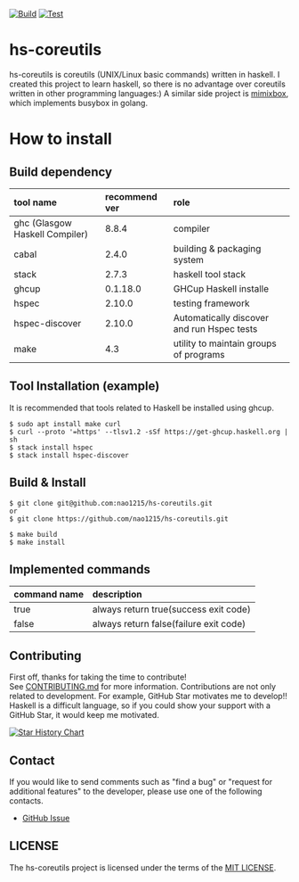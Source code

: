 [![Build](https://github.com/nao1215/hs-coreutils/actions/workflows/build.yml/badge.svg)](https://github.com/nao1215/hs-coreutils/actions/workflows/build.yml)
[![Test](https://github.com/nao1215/hs-coreutils/actions/workflows/test.yml/badge.svg)](https://github.com/nao1215/hs-coreutils/actions/workflows/test.yml)
# hs-coreutils
hs-coreutils is coreutils (UNIX/Linux basic commands) written in haskell. I created this project to learn haskell, so there is no advantage over coreutils written in other programming languages:) A similar side project is [mimixbox](https://github.com/nao1215/mimixbox), which implements busybox in golang.
  
# How to install
## Build dependency
|tool name|recommend ver|role|
|:--|:--|:--|
|ghc (Glasgow Haskell Compiler)| 8.8.4| compiler|
|cabal|2.4.0|building & packaging system|
|stack|2.7.3|haskell tool stack|
|ghcup| 0.1.18.0|GHCup Haskell installe|
|hspec|2.10.0|testing framework|
|hspec-discover|2.10.0|Automatically discover and run Hspec tests|
|make|4.3|utility to maintain groups of programs|

## Tool Installation (example)
It is recommended that tools related to Haskell be installed using ghcup.

```shell
$ sudo apt install make curl
$ curl --proto '=https' --tlsv1.2 -sSf https://get-ghcup.haskell.org | sh
$ stack install hspec
$ stack install hspec-discover
```

## Build & Install
```
$ git clone git@github.com:nao1215/hs-coreutils.git
or
$ git clone https://github.com/nao1215/hs-coreutils.git

$ make build
$ make install
```

## Implemented commands

|command name|description|
|:--|:--|
|true| always return true(success exit code)|
|false| always return false(failure exit code)|

## Contributing
First off, thanks for taking the time to contribute!   
See [CONTRIBUTING.md](./CONTRIBUTING.md) for more information. Contributions are not only related to development. For example, GitHub Star motivates me to develop!! Haskell is a difficult language, so if you could show your support with a GitHub Star, it would keep me motivated.

[![Star History Chart](https://api.star-history.com/svg?repos=nao1215/hs-coreutils&type=Date)](https://star-history.com/#nao1215/hs-coreutils&Date)


## Contact
If you would like to send comments such as "find a bug" or "request for additional features" to the developer, please use one of the following contacts.
- [GitHub Issue](https://github.com/nao1215/hs-coreutils/issues)

## LICENSE
The hs-coreutils project is licensed under the terms of the [MIT LICENSE](./LICENSE).